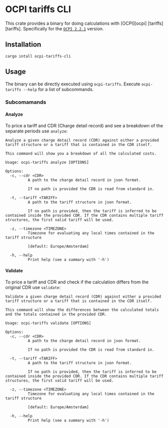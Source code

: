 
# OCPI tariffs CLI

This crate provides a binary for doing calculations with [OCPI][ocpi]
[tariffs][tariffs]. Specifically for the [`OCPI 2.2.1`](https://evroaming.org/app/uploads/2021/11/OCPI-2.2.1.pdf)
version.

## Installation

```
cargo intall ocpi-tariffs-cli
```

## Usage 

The binary can be directly executed using `ocpi-tariffs`. Execute `ocpi-tariffs --help` for a list of subcommands.

### Subcomamands

#### Analyze

To price a tariff and CDR (Charge detail record) and see a breakdown of the separate periods use `analyze`:

```
Analyze a given charge detail record (CDR) against either a provided tariff structure or a tariff that is contained in the CDR itself.

This command will show you a breakdown of all the calculated costs.

Usage: ocpi-tariffs analyze [OPTIONS]

Options:
  -c, --cdr <CDR>
          A path to the charge detail record in json format.

          If no path is provided the CDR is read from standard in.

  -t, --tariff <TARIFF>
          A path to the tariff structure in json format.

          If no path is provided, then the tariff is inferred to be contained inside the provided CDR. If the CDR contains multiple tariff structures, the first valid tariff will be used.

  -z, --timezone <TIMEZONE>
          Timezone for evaluating any local times contained in the tariff structure

          [default: Europe/Amsterdam]

  -h, --help
          Print help (see a summary with '-h')
```

#### Validate

To price a tariff and CDR and check if the calculation differs from the original CDR use `validate`:

```
Validate a given charge detail record (CDR) against either a provided tariff structure or a tariff that is contained in the CDR itself.

This command will show the differences between the calculated totals and the totals contained in the provided CDR.

Usage: ocpi-tariffs validate [OPTIONS]

Options:
  -c, --cdr <CDR>
          A path to the charge detail record in json format.

          If no path is provided the CDR is read from standard in.

  -t, --tariff <TARIFF>
          A path to the tariff structure in json format.

          If no path is provided, then the tariff is inferred to be contained inside the provided CDR. If the CDR contains multiple tariff structures, the first valid tariff will be used.

  -z, --timezone <TIMEZONE>
          Timezone for evaluating any local times contained in the tariff structure

          [default: Europe/Amsterdam]

  -h, --help
          Print help (see a summary with '-h')
```


